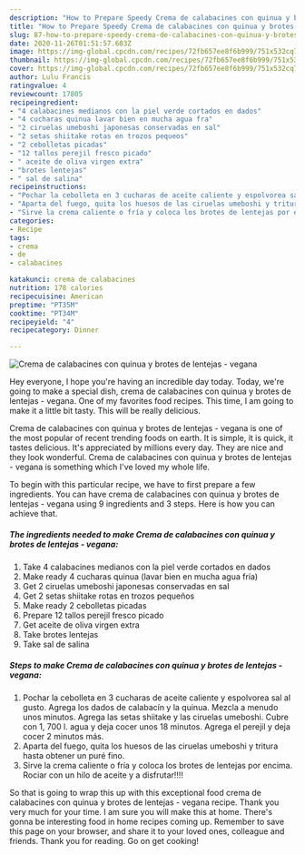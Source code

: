 ```yaml
---
description: "How to Prepare Speedy Crema de calabacines con quinua y brotes de lentejas - vegana"
title: "How to Prepare Speedy Crema de calabacines con quinua y brotes de lentejas - vegana"
slug: 87-how-to-prepare-speedy-crema-de-calabacines-con-quinua-y-brotes-de-lentejas-vegana
date: 2020-11-26T01:51:57.603Z
image: https://img-global.cpcdn.com/recipes/72fb657ee8f6b999/751x532cq70/crema-de-calabacines-con-quinua-y-brotes-de-lentejas-vegana-foto-principal.jpg
thumbnail: https://img-global.cpcdn.com/recipes/72fb657ee8f6b999/751x532cq70/crema-de-calabacines-con-quinua-y-brotes-de-lentejas-vegana-foto-principal.jpg
cover: https://img-global.cpcdn.com/recipes/72fb657ee8f6b999/751x532cq70/crema-de-calabacines-con-quinua-y-brotes-de-lentejas-vegana-foto-principal.jpg
author: Lulu Francis
ratingvalue: 4
reviewcount: 17805
recipeingredient:
- "4 calabacines medianos con la piel verde cortados en dados"
- "4 cucharas quinua lavar bien en mucha agua fra"
- "2 ciruelas umeboshi japonesas conservadas en sal"
- "2 setas shiitake rotas en trozos pequeos"
- "2 cebolletas picadas"
- "12 tallos perejil fresco picado"
- " aceite de oliva virgen extra"
- "brotes lentejas"
- " sal de salina"
recipeinstructions:
- "Pochar la cebolleta en 3 cucharas de aceite caliente y espolvorea sal al gusto. Agrega los dados de calabacín y la quinua. Mezcla a menudo unos minutos. Agrega las setas shiitake y las ciruelas umeboshi. Cubre con 1, 700 l. agua y deja cocer unos 18 minutos. Agrega el perejil y deja cocer 2 minutos más."
- "Aparta del fuego, quita los huesos de las ciruelas umeboshi y tritura hasta obtener un puré fino."
- "Sirve la crema caliente o fría y coloca los brotes de lentejas por encima. Rociar con un hilo de aceite y a disfrutar!!!!"
categories:
- Recipe
tags:
- crema
- de
- calabacines

katakunci: crema de calabacines 
nutrition: 178 calories
recipecuisine: American
preptime: "PT35M"
cooktime: "PT34M"
recipeyield: "4"
recipecategory: Dinner

---
```



![Crema de calabacines con quinua y brotes de lentejas - vegana](https://img-global.cpcdn.com/recipes/72fb657ee8f6b999/751x532cq70/crema-de-calabacines-con-quinua-y-brotes-de-lentejas-vegana-foto-principal.jpg)

Hey everyone, I hope you're having an incredible day today. Today, we're going to make a special dish, crema de calabacines con quinua y brotes de lentejas - vegana. One of my favorites food recipes. This time, I am going to make it a little bit tasty. This will be really delicious.



Crema de calabacines con quinua y brotes de lentejas - vegana is one of the most popular of recent trending foods on earth. It is simple, it is quick, it tastes delicious. It's appreciated by millions every day. They are nice and they look wonderful. Crema de calabacines con quinua y brotes de lentejas - vegana is something which I've loved my whole life.


To begin with this particular recipe, we have to first prepare a few ingredients. You can have crema de calabacines con quinua y brotes de lentejas - vegana using 9 ingredients and 3 steps. Here is how you can achieve that.

<!--inarticleads1-->

##### The ingredients needed to make Crema de calabacines con quinua y brotes de lentejas - vegana:

1. Take 4 calabacines medianos con la piel verde cortados en dados
1. Make ready 4 cucharas quinua (lavar bien en mucha agua fría)
1. Get 2 ciruelas umeboshi japonesas conservadas en sal
1. Get 2 setas shiitake rotas en trozos pequeños
1. Make ready 2 cebolletas picadas
1. Prepare 12 tallos perejil fresco picado
1. Get  aceite de oliva virgen extra
1. Take brotes lentejas
1. Take  sal de salina




<!--inarticleads2-->

##### Steps to make Crema de calabacines con quinua y brotes de lentejas - vegana:

1. Pochar la cebolleta en 3 cucharas de aceite caliente y espolvorea sal al gusto. Agrega los dados de calabacín y la quinua. Mezcla a menudo unos minutos. Agrega las setas shiitake y las ciruelas umeboshi. Cubre con 1, 700 l. agua y deja cocer unos 18 minutos. Agrega el perejil y deja cocer 2 minutos más.
1. Aparta del fuego, quita los huesos de las ciruelas umeboshi y tritura hasta obtener un puré fino.
1. Sirve la crema caliente o fría y coloca los brotes de lentejas por encima. Rociar con un hilo de aceite y a disfrutar!!!!




So that is going to wrap this up with this exceptional food crema de calabacines con quinua y brotes de lentejas - vegana recipe. Thank you very much for your time. I am sure you will make this at home. There's gonna be interesting food in home recipes coming up. Remember to save this page on your browser, and share it to your loved ones, colleague and friends. Thank you for reading. Go on get cooking!
